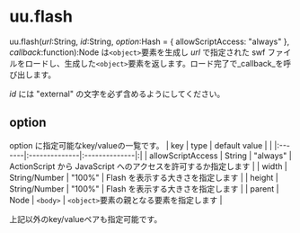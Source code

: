 

# uu.flash #
uu.flash(_url_:String, _id_:String, _option_:Hash = { allowScriptAccess: "always" }, _callback_:function):Node は`<object>`要素を生成し _url_ で指定された swf ファイルをロードし、生成した`<object>`要素を返します。ロード完了で\_callback\_を呼び出します。

_id_ には "external" の文字を必ず含めるようにしてください。

## option ##
option に指定可能なkey/valueの一覧です。
| key    | type          | default value | |
|:-------|:--------------|:--------------|:|
| allowScriptAccess | String        | "always"      | ActionScript から JavaScript へのアクセスを許可するか指定します |
| width  | String/Number | "100%"        | Flash を表示する大きさを指定します |
| height | String/Number | "100%"        | Flash を表示する大きさを指定します |
| parent | Node          | `<body>`      | `<object>`要素の親となる要素を指定します |

上記以外のkey/valueペアも指定可能です。